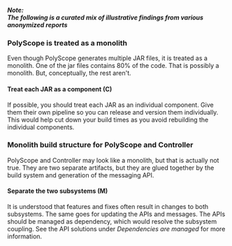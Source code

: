---
---

**_Note:<br/>The following is a curated mix of illustrative findings from various anonymized reports_**


### PolyScope is treated as a monolith

Even though PolyScope generates multiple JAR files, it is treated as a monolith. 
One of the jar files contains 80% of the code. 
That is possibly a monolith. But, conceptually, the rest aren't.

#### Treat each JAR as a component (C)

If possible, you should treat each JAR as an individual component.
Give them their own pipeline so you can release and version them individually.
This would help cut down your build times as you avoid rebuilding the individual components.

### Monolith build structure for PolyScope and Controller

PolyScope and Controller may look like a monolith, but that is actually not true. 
They are two separate artifacts, but they are glued together by the build system and generation of the messaging API.

#### Separate the two subsystems (M)

It is understood that features and fixes often result in changes to both subsystems. 
The same goes for updating the APIs and messages. 
The APIs should be managed as dependency, which would resolve the subsystem coupling. 
See the API solutions under *Dependencies are managed* for more information.
